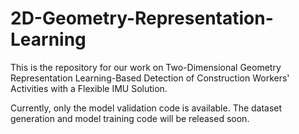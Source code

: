 # 2D-Geometry-Representation-Learning

This is the repository for our work on Two-Dimensional Geometry Representation Learning-Based Detection of Construction Workers' Activities with a Flexible IMU Solution.

Currently, only the model validation code is available. The dataset generation and model training code will be released soon.
